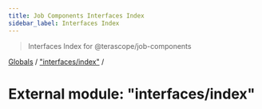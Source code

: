 ```yaml
---
title: Job Components Interfaces Index
sidebar_label: Interfaces Index
---
```


> Interfaces Index for @terascope/job-components

[Globals](../overview.md) / ["interfaces/index"](_interfaces_index_.md) /

# External module: "interfaces/index"
